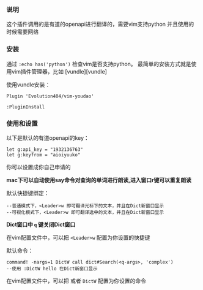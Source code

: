 ### 说明 ###

这个插件调用的是有道的openapi进行翻译的，需要vim支持python
并且使用的时候需要网络

### 安装 ###

通过 `:echo has('python')` 检查vim是否支持python。
最简单的安装方式就是使用vim插件管理器，比如 [vundle][vundle]

使用vundle安装：

    Plugin 'Evolution404/vim-youdao'

    :PluginInstall

### 使用和设置 ###

以下是默认的有道openapi的key：

    let g:api_key = "1932136763"
    let g:keyfrom = "aioiyuuko"

你可以设置成你自己申请的

**mac下可以自动使用say命令对查询的单词进行朗读,进入窗口r键可以重复朗读**

默认快捷键绑定：

    --普通模式下，<Leader>w 即可翻译光标下的文本，并且在Dict新窗口显示
    --可视化模式下，<Leader>w 即可翻译选中的文本，并且在Dict新窗口显示

**Dict窗口中 `q` 键关闭Dict窗口**

在vim配置文件中，可以把 `<Leader>w` 配置为你设置的快捷键

默认命令：

    command! -nargs=1 DictW call dict#Search(<q-args>, 'complex')
    --使用 :DictW hello 在Dict新窗口显示

在vim配置文件中，可以把 或者 `DictW` 配置为你设置的命令

